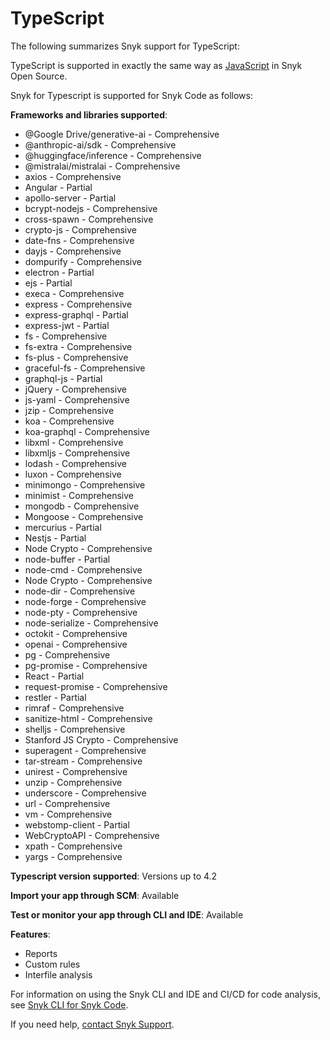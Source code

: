 # TypeScript

The following summarizes Snyk support for TypeScript:

TypeScript is supported in exactly the same way as [JavaScript](javascript/javascript-for-open-source.md) in Snyk Open Source.

Snyk for Typescript is supported for Snyk Code as follows:

**Frameworks and libraries supported**:&#x20;

* @Google Drive/generative-ai - Comprehensive
* @anthropic-ai/sdk - Comprehensive
* @huggingface/inference - Comprehensive
* @mistralai/mistralai - Comprehensive
* axios - Comprehensive
* Angular - Partial
* apollo-server - Partial
* bcrypt-nodejs - Comprehensive
* cross-spawn - Comprehensive
* crypto-js - Comprehensive
* date-fns - Comprehensive
* dayjs - Comprehensive
* dompurify  - Comprehensive
* electron - Partial
* ejs - Partial
* execa - Comprehensive
* express - Comprehensive
* express-graphql - Partial
* express-jwt - Partial
* fs - Comprehensive
* fs-extra - Comprehensive
* fs-plus - Comprehensive
* graceful-fs - Comprehensive
* graphql-js - Partial
* jQuery - Comprehensive
* js-yaml - Comprehensive
* jzip - Comprehensive
* koa - Comprehensive
* koa-graphql - Comprehensive
* libxml - Comprehensive
* libxmljs - Comprehensive
* lodash - Comprehensive
* luxon - Comprehensive
* minimongo - Comprehensive
* minimist - Comprehensive
* mongodb - Comprehensive
* Mongoose - Comprehensive
* mercurius - Partial
* Nestjs - Partial
* Node Crypto - Comprehensive
* node-buffer - Partial
* node-cmd - Comprehensive
* Node Crypto - Comprehensive
* node-dir - Comprehensive
* node-forge - Comprehensive
* node-pty - Comprehensive
* node-serialize - Comprehensive
* octokit - Comprehensive
* openai - Comprehensive
* pg - Comprehensive
* pg-promise - Comprehensive
* React - Partial
* request-promise - Comprehensive
* restler - Partial
* rimraf - Comprehensive
* sanitize-html - Comprehensive
* shelljs - Comprehensive
* Stanford JS Crypto - Comprehensive
* superagent - Comprehensive
* tar-stream - Comprehensive
* unirest - Comprehensive
* unzip - Comprehensive
* underscore - Comprehensive
* url - Comprehensive
* vm - Comprehensive
* webstomp-client - Partial
* WebCryptoAPI - Comprehensive
* xpath - Comprehensive
* yargs - Comprehensive

**Typescript version supported**: Versions up to 4.2

**Import your app through SCM**: Available

**Test or monitor your app through CLI and IDE**: Available

**Features**:&#x20;

* Reports
* Custom rules
* Interfile analysis

For information on using the Snyk CLI and IDE and CI/CD for code analysis, see [Snyk CLI for Snyk Code](../snyk-cli/scan-and-maintain-projects-using-the-cli/snyk-cli-for-snyk-code/).

If you need help, [contact Snyk Support](https://support.snyk.io/hc/en-us).

